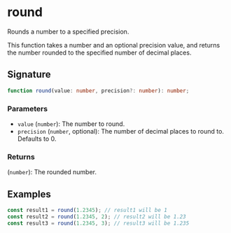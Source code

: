 # round

Rounds a number to a specified precision.

This function takes a number and an optional precision value, and returns the number rounded
to the specified number of decimal places.

## Signature

```typescript
function round(value: number, precision?: number): number;
```

### Parameters

- `value` (`number`): The number to round.
- `precision` (`number`, optional): The number of decimal places to round to. Defaults to 0.

### Returns

(`number`): The rounded number.

## Examples

```typescript
const result1 = round(1.2345); // result1 will be 1
const result2 = round(1.2345, 2); // result2 will be 1.23
const result3 = round(1.2345, 3); // result3 will be 1.235
```

